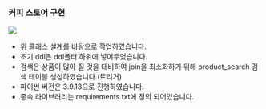 ### 커피 스토어 구현

 [![](https://mermaid.ink/img/pako:eNqNll1v2jAUhv9K5KtNoxWEdNBoN2s7adW0foxOkyakyYsPYBFsZJu1tOt_nz8S4iROGBdgn-e1_drnOOQFZZwASlGWYymvKF4KvJmzSH8usYIlF_s0ehdRpqJtGbgmYUHWw2dKULY8SG7wBkKTSBDqzds2IZCDghDZbQmuyJ3gZJcp_ZOBlFxoRSagX3B0hvriM8AiW_lclhEzUB7TfSTkmi14Kfuut9y2a6L9ige-BuZLzGFId8rbFWcQJjrJj1yQGoQnKivfRZDKpofw0jP6DKlNv9StX5T4YVnPepjacawqCJ6bbdqCMs3DoAJ0zdnAdmg1a5GdqKtWfV7U6taFQoqifamvjt8-NlWHHwIyE3SrKGehpWgGegL93YZLUH4t-cilqoiEBK7sewSu7DsEH_6enEQX8AcEXkIAfeNYKr31APqUrfgFDpGH3eZ3DqJG7Bm3j7J13Aed2bj2bfoN01bijGMRnsDS-xo0x99XFSU3VfXI2RKHQC1_JShTpPuV0xKW6QnCMjUe_GGW_qwvsi5qb9ma2aDG89zixkKvwG3hEO404wz74UZubm35f6GMROmRGxiUrnX3pnm76krntYr1OqgV_5Exno27HseejNvA_6k6dtXcUaczt5O6aKZ4tu6p6havG67wlSmQnG6oMq0aLe3ZbmPh0lWA2Rt4y3LKHG0x3RQ-8rTGkeIK5_dqH4TcdrvoIxYVq5Zxf5-6d6MfT-XTqY7tqDlDA7QBscGU6BeqFyOcI7UCnT-U6iaBBd7lao7m7FVL8U7x2Z5lKF3gXMIAuStfvIMdolvMUPqCnlA6Toank-H0fJycT5JRMowHaI_Sk-n4NJ6ORufx5CyOk_fJ9HWAnjnXM4xOh8k41sH4bBqPJ8l4Yqf7aWExPRCqt_K1eAk0P6__APZLTIQ?type=png)](https://mermaid-js.github.io/mermaid-live-editor/edit#pako:eNqNll1v2jAUhv9K5KtNoxWEdNBoN2s7adW0foxOkyakyYsPYBFsZJu1tOt_nz8S4iROGBdgn-e1_drnOOQFZZwASlGWYymvKF4KvJmzSH8usYIlF_s0ehdRpqJtGbgmYUHWw2dKULY8SG7wBkKTSBDqzds2IZCDghDZbQmuyJ3gZJcp_ZOBlFxoRSagX3B0hvriM8AiW_lclhEzUB7TfSTkmi14Kfuut9y2a6L9ige-BuZLzGFId8rbFWcQJjrJj1yQGoQnKivfRZDKpofw0jP6DKlNv9StX5T4YVnPepjacawqCJ6bbdqCMs3DoAJ0zdnAdmg1a5GdqKtWfV7U6taFQoqifamvjt8-NlWHHwIyE3SrKGehpWgGegL93YZLUH4t-cilqoiEBK7sewSu7DsEH_6enEQX8AcEXkIAfeNYKr31APqUrfgFDpGH3eZ3DqJG7Bm3j7J13Aed2bj2bfoN01bijGMRnsDS-xo0x99XFSU3VfXI2RKHQC1_JShTpPuV0xKW6QnCMjUe_GGW_qwvsi5qb9ma2aDG89zixkKvwG3hEO404wz74UZubm35f6GMROmRGxiUrnX3pnm76krntYr1OqgV_5Exno27HseejNvA_6k6dtXcUaczt5O6aKZ4tu6p6havG67wlSmQnG6oMq0aLe3ZbmPh0lWA2Rt4y3LKHG0x3RQ-8rTGkeIK5_dqH4TcdrvoIxYVq5Zxf5-6d6MfT-XTqY7tqDlDA7QBscGU6BeqFyOcI7UCnT-U6iaBBd7lao7m7FVL8U7x2Z5lKF3gXMIAuStfvIMdolvMUPqCnlA6Toank-H0fJycT5JRMowHaI_Sk-n4NJ6ORufx5CyOk_fJ9HWAnjnXM4xOh8k41sH4bBqPJ8l4Yqf7aWExPRCqt_K1eAk0P6__APZLTIQ)
 * 위 클래스 설계를 바탕으로 작업하였습니다.
 * 초기 ddl은 ddl폴터 하위에 넣어두었습니다.
 * 검색은 상품이 많아 질 것을 대비하여 join을 최소화하기 위해 product_search 검색 테이블 생성하였습니다.(트리거)
 * 파이썬 버전은 3.9.13으로 진행하였습니다.
 * 종속 라이브러리는 requirements.txt에 정의 되어있습니다.
